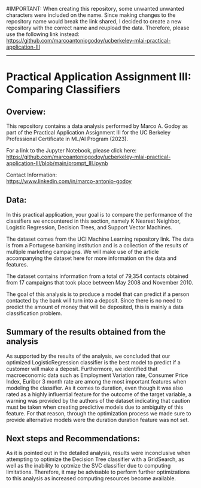 #IMPORTANT: When creating this repository, some unwanted unwanted characters were included on the name. Since making changes to the repository name would break the link shared, I decided to create a new repository with the correct name and reupload the data. Therefore, please use the following link instead:
https://github.com/marcoantoniogodoy/ucberkeley-mlai-practical-application-III

-------------------

# Practical Application Assignment III: Comparing Classifiers

## Overview: 
This repository contains a data analysis performed by Marco A. Godoy as part of the Practical Application Assignment III for the UC Berkeley Professional Certificate in ML/AI Program (2023).

For a link to the Jupyter Notebook, please click here:<br/>
https://github.com/marcoantoniogodoy/ucberkeley-mlai-practical-application-III/blob/main/prompt_III.ipynb

Contact Information:<br/>
https://www.linkedin.com/in/marco-antonio-godoy

## Data:
In this practical application, your goal is to compare the performance of the classifiers we encountered in this section, namely K Nearest Neighbor, Logistic Regression, Decision Trees, and Support Vector Machines. 

The dataset comes from the UCI Machine Learning repository link. The data is from a Portugese banking institution and is a collection of the results of multiple marketing campaigns. We will make use of the article accompanying the dataset here for more information on the data and features.

The dataset contains information from a total of 79,354 contacts obtained from 17 campaigns that took place between May 2008 and November 2010.

The goal of this analysis is to produce a model that can predict if a person contacted by the bank will turn into a deposit. Since there is no need to predict the amount of money that will be deposited, this is mainly a data classification problem.

## Summary of the results obtained from the analysis
As supported by the results of the analysis, we concluded that our optimized LogisticRegression classifier is the best model to predict if a customer will make a deposit. Furthermore, we identified that macroeconomic data such as Employment Variation rate, Consumer Price Index, Euribor 3 month rate are among the most important features when modeling the classifier. As it comes to duration, even though it was also rated as a highly influential feature for the outcome of the target variable, a warning was provided by the authors of the dataset indicating that caution must be taken when creating predictive models due to ambiguity of this feature. For that reason, through the optimization process we made sure to provide alternative models were the duration duration feature was not set.

## Next steps and Recommendations:
As it is pointed out in the detailed analysis, results were inconclusive when attempting to optimize the Decision Tree classifier with a GridSearch, as well as the inability to optmize the SVC classifier due to computing limitations. Therefore, it may be advisable to perform further optimizations to this analysis as increased computing resources become available.
